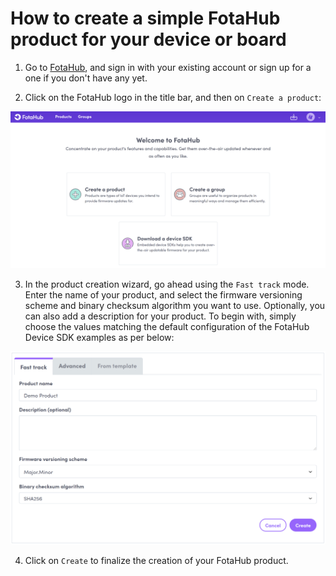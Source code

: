 # How to create a simple FotaHub product for your device or board

1. Go to [FotaHub](https://fotahub.com), and sign in with your existing account or sign up for a one if you don't have any yet.

2. Click on the FotaHub logo in the title bar, and then on `Create a product`:

![](create-product-1.png "Create a product") 

3. In the product creation wizard, go ahead using the `Fast track` mode. Enter the name of your product, and select the firmware versioning scheme and binary checksum algorithm you want to use. Optionally, you can also add a description for your product. To begin with, simply choose the values matching the default configuration of the FotaHub Device SDK examples as per below:

![](create-product-2.png "Fast track product configuration")

4. Click on `Create` to finalize the creation of your FotaHub product.